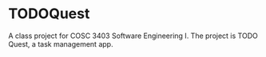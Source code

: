 # TODOQuest
A class project for COSC 3403 Software Engineering I. The project is TODO Quest, a task management app.
